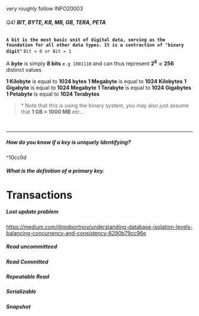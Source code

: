 very roughly follow INFO20003

###### Q4) **BIT, BYTE, KB, MB, GB, TERA, PETA**

**`A bit is the most basic unit of digital data, serving as the foundation for all other data types. It is a contraction of "binary digit"`**
`Bit = 0 or Bit = 1`

A **byte** is simply **8 bits** `e.g 1001110` and can thus represent **$2^8 = 256$** distinct values

**1 Kilobyte** is equal to **1024 bytes** 
**1 Megabyte** is equal to **1024 Kilobytes**
**1 Gigabyte** is equal to **1024 Megabyte**
**1 Terabyte** is equal to **1024 Gigabytes**
**1 Petabyte** is equal to **1024 Terabytes**

>\* Note that this is using the binary system,  you may also just assume that **1 GB = 1000 MB** etc...

<br>

---

##### How do you know if a key is **uniquely Identifying**?

^10cc0d

##### What is the definition of a **primary key**. 









# Transactions

##### Lost update problem


https://medium.com/@mdportnov/understanding-database-isolation-levels-balancing-concurrency-and-consistency-6290b79cc96e

##### Read uncommitteed
##### Read Committed
##### Repeatable Read 
##### Serializable
##### Snapshot